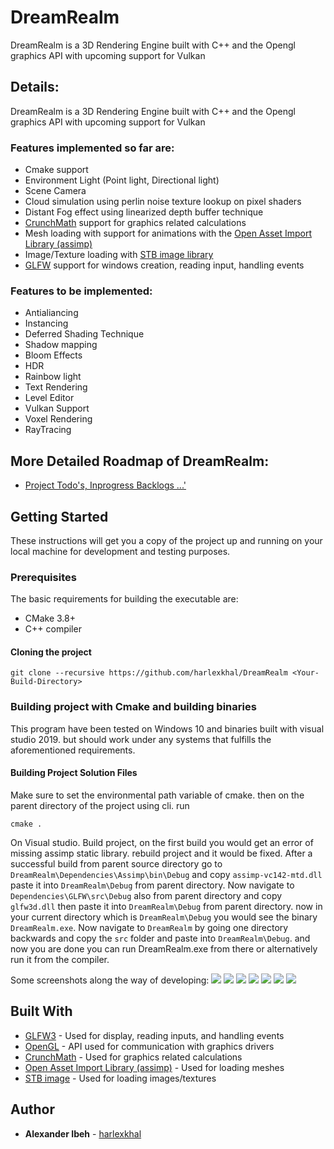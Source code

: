 # DreamRealm
DreamRealm is a 3D Rendering Engine built with C++ and the Opengl graphics API with upcoming support for Vulkan

## Details:
DreamRealm is a 3D Rendering Engine built with C++ and the Opengl graphics API with upcoming support for Vulkan

### Features implemented so far are:
* Cmake support
* Environment Light (Point light, Directional light)
* Scene Camera
* Cloud simulation using perlin noise texture lookup on pixel shaders
* Distant Fog effect using linearized depth buffer technique
* [CrunchMath](https://github.com/harlexkhal/CrunchMath) support for graphics related calculations
* Mesh loading with support for animations with the [Open Asset Import Library (assimp)](https://github.com/assimp/assimp)
* Image/Texture loading with [STB image library](https://github.com/nothings/stb/blob/master/stb_image.h)
* [GLFW](https://github.com/glfw/glfw) support for windows creation, reading input, handling events

### Features to be implemented:
* Antialiancing
* Instancing
* Deferred Shading Technique
* Shadow mapping
* Bloom Effects
* HDR
* Rainbow light
* Text Rendering
* Level Editor
* Vulkan Support
* Voxel Rendering
* RayTracing

## More Detailed Roadmap of DreamRealm:
* [Project Todo's, Inprogress Backlogs ...'](https://github.com/users/harlexkhal/projects/3)

## Getting Started
These instructions will get you a copy of the project up and running on your local machine for development and testing purposes.

### Prerequisites
The basic requirements for building the executable are:

* CMake 3.8+
* C++ compiler

#### Cloning the project
```
git clone --recursive https://github.com/harlexkhal/DreamRealm <Your-Build-Directory>
```

### Building project with Cmake and building binaries
This program have been tested on Windows 10 and binaries built with visual studio 2019. but should work under any systems that fulfills the aforementioned requirements.

#### Building Project Solution Files
Make sure to set the environmental path variable of cmake. then on the parent directory of the project using cli. run

```
cmake .
```
On Visual studio. Build project, on the first build you would get an error of missing assimp static library. rebuild project and it would be fixed.
After a successful build from parent source directory go to ``` DreamRealm\Dependencies\Assimp\bin\Debug ``` and copy ``` assimp-vc142-mtd.dll ```
paste it into ``` DreamRealm\Debug ``` from parent directory. Now navigate to ``` Dependencies\GLFW\src\Debug ``` also from parent directory and copy ``` glfw3d.dll ``` then
paste it into ``` DreamRealm\Debug ``` from parent directory. now in your current directory which is ``` DreamRealm\Debug ``` you would see the binary ``` DreamRealm.exe ```. 
Now navigate to ``` DreamRealm ``` by going one directory backwards and copy the ``` src ``` folder and paste into ``` DreamRealm\Debug ```. and now you are done you can run
DreamRealm.exe from there or alternatively run it from the compiler.

Some screenshots along the way of developing:
![](https://github.com/harlexkhal/DreamRealm/tree/main/Resources/Features/Environment-Simulation/env2.gif)
![](https://github.com/harlexkhal/DreamRealm/tree/main/Resources/Features/Environment-Simulation/env4.gif)
![](https://github.com/harlexkhal/DreamRealm/tree/main/Resources/Features/Environment-Simulation/env3.png)
![](https://github.com/harlexkhal/DreamRealm/tree/main/Resources/Features/Environment-Simulation/env5.gif)
![](https://github.com/harlexkhal/DreamRealm/tree/main/Resources/Features/Environment-Simulation/env6.gif)
![](https://github.com/harlexkhal/DreamRealm/tree/main/Resources/Features/Environment-Simulation/Scene2.gif)
![](https://github.com/harlexkhal/DreamRealm/tree/main/Resources/Features/Environment-Simulation/env1.png)

## Built With
* [GLFW3](https://www.glfw.org/) - Used for display, reading inputs, and handling events
* [OpenGL](https://www.opengl.org/) - API used for communication with graphics drivers
* [CrunchMath](https://github.com/harlexkhal/CrunchMath) - Used for graphics related calculations
* [Open Asset Import Library (assimp)](http://assimp.org/) - Used for loading meshes
* [STB image](https://github.com/nothings/stb/blob/master/stb_image.h) - Used for loading images/textures 
## Author
* **Alexander Ibeh** - [harlexkhal](https://github.com/harlexkhal)